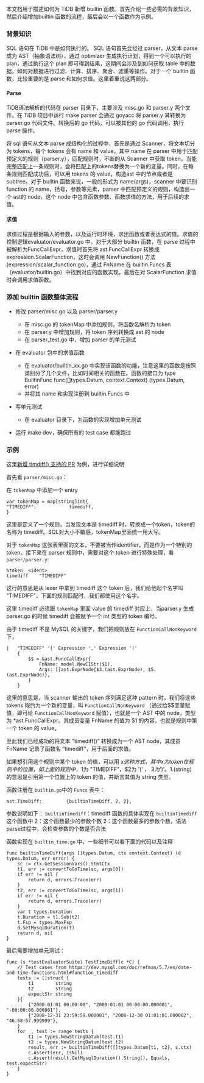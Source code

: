 本文档用于描述如何为 TiDB 新增 builtin 函数。首先介绍一些必需的背景知识，然后介绍增加builtin 函数的流程，最后会以一个函数作为示例。

### **背景知识**

SQL 语句在 TiDB 中是如何执行的。
SQL 语句首先会经过 parser，从文本 parse 成为 AST（抽象语法树），通过 optimizer 生成执行计划，得到一个可以执行的 plan，通过执行这个 plan 即可得到结果，这期间会涉及到如何获取 table 中的数据，如何对数据进行过滤、计算、排序、聚合、滤重等操作。对于一个 builtin 函数，比较重要的是 parse 和如何求值。这里着重说这两部分。

#### Parse

TiDB语法解析的代码在 parser 目录下，主要涉及 misc.go 和 parser.y 两个文件。在 TiDB 项目中运行 make parser 会通过 goyacc 将 parser.y 其转换为 parser.go 代码文件。转换后的 go 代码，可以被其他的 go 代码调用，执行 parse 操作。

 将 sql 语句从文本 parse 成结构化的过程中，首先是通过 Scanner，将文本切分为 tokens，每个 tokens 会有 name 和 value，其中 name 在 parser 中用于匹配预定义的规则（parser.y），匹配规则时，不断的从 Scanner 中获取 token，当能完整匹配上一条规则时，会将匹配上的tokens替换为一个新的变量。同时，在每条规则匹配成功后，可以用 tokens 的 value，构造ast 中的节点或者是 subtree。对于 builtin 函数来说，一般的形式为 name(args)，scanner 中要识别 function 的 name，括号，参数等元素，parser 中匹配预定义的规则，构造出一个 ast的 node，这个 node 中包含函数参数、函数求值的方法，用于后续的求值。

#### 求值

求值过程是根据输入的参数，以及运行时环境，求出函数或者表达式的值。求值的控制逻辑evaluator/evaluator.go 中。对于大部分 builtin 函数，在 parse 过程中被解析为FuncCallExpr，求值时首先将 ast.FuncCallExpr 转换成 expression.ScalarFunction，这时会调用 NewFunction() 方法(expression/scalar_function.go)，通过 FnName 在 builtin.Funcs 表（evaluator/builtin.go）中找到对应的函数实现，最后在对 ScalarFunction 求值时会调用求值函数。

### **添加 builtin 函数整体流程**

* 修改 parser/misc.go 以及 parser/parser.y
    * 在 misc.go 的 tokenMap 中添加规则，将函数名解析为 token
    * 在 parser.y 中增加规则，将 token 序列转换成 ast 的 node
    * 在 parser_test.go 中，增加 parser 的单元测试

* 在 evaluator 包中的求值函数
    * 在 evaluator/builtin_xx.go 中实现该函数的功能，注意这里的函数是按照类别分了几个文件，比如时间相关的函数在。函数的接口为 type BuiltinFunc func([]types.Datum, context.Context) (types.Datum, error)
    * 并将其 name 和实现注册到 builtin.Funcs 中

* 写单元测试
    * 在 evaluator 目录下，为函数的实现增加单元测试

* 运行 make dev，确保所有的 test case 都能跑过

### **示例**

这里[新增 timdiff() 支持的 PR](https://github.com/pingcap/tidb/pull/2249) 为例，进行详细说明

首先看 `parser/misc.go`：

在 `tokenMap` 中添加一个 entry

```
var tokenMap = map[string]int{
"TIMEDIFF":            timediff,
}
```

这里是定义了一个规则，当发现文本是 timediff 时，转换成一个token，token的名称为 timediff。SQL对大小不敏感，tokenMap里面统一用大写。

对于 `tokenMap` 这张表里面的文本，不要被当作identifier，而是作为一个特别的token。接下来在 parser 规则中，需要对这个 token 进行特殊处理，看 `parser/parser.y`:

```
%token	<ident>
timediff	"TIMEDIFF"
```

这行的意思是从 lexer 中拿到 timediff 这个 token 后，我们给他起个名字叫 "TIMEDIFF”，下面的规则匹配时，我们都使用这个名字。

这里 timediff 必须跟 `tokenMap` 里面 value 的 timediff 对应上，当parser.y 生成 parser.go 的时候 timediff 会被赋予一个 int 类型的 token 编号。

由于 timediff 不是 MySQL 的关键字，我们把规则放在 `FunctionCallNonKeyword` 下，
```
|	"TIMEDIFF" '(' Expression ',' Expression ')'
 	{
 		$$ = &ast.FuncCallExpr{
 			FnName: model.NewCIStr($1),
 			Args: []ast.ExprNode{$3.(ast.ExprNode), $5.(ast.ExprNode)},
		}
	}
```
这里的意思是，当 scanner 输出的 token 序列满足这种 pattern 时，我们将这些 tokens 规约为一个新的变量，叫 `FunctionCallNonKeyword` （通过给$$变量赋值，即可给 `FunctionCallNonKeyword` 赋值），也就是一个 AST 中的 node，类型为 *ast.FuncCallExpr。其成员变量 FnName 的值为 $1 的内容，也就是规则中第一个 token 的 value。

至此我们已经成功的将文本 "timediff()” 转换成为一个 AST node，其成员 FnName 记录了函数名 ”timediff”，用于后面的求值。

如果想引用这个规则中某个 token 的值，可以用 $x 这种方式，其中 x 为 token 在规则中的位置，如上面的规则中，$1为 "TIMEDIFF”，$2为 ’(’ ， $3 为 ’)’ 。$1.(string) 的意思是引用第一个位置上的 token 的值，并断言其值为 string 类型。

函数注册在 `builtin.go`中的 `Funcs` 表中：
```
ast.TimeDiff:         {builtinTimeDiff, 2, 2},
```

参数说明如下：
`builtinTimediff`：timediff 函数的具体实现在 `builtinTimediff` 这个函数中
2：这个函数最少的参数个数
2：这个函数最多的参数个数，语法parse过程中，会检查参数的个数是否合法

函数实现在 `builtin_time.go` 中，一些细节可以看下面的代码以及注释
```
func builtinTimeDiff(args []types.Datum, ctx context.Context) (d types.Datum, err error) {
	sc := ctx.GetSessionVars().StmtCtx
	t1, err := convertToGoTime(sc, args[0])
	if err != nil {
		return d, errors.Trace(err)
	}
	t2, err := convertToGoTime(sc, args[1])
	if err != nil {
		return d, errors.Trace(err)
	}
	var t types.Duration
	t.Duration = t1.Sub(t2)
	t.Fsp = types.MaxFsp
	d.SetMysqlDuration(t)
	return d, nil
}
```

最后需要增加单元测试：
```
func (s *testEvaluatorSuite) TestTimeDiff(c *C) {
	// Test cases from https://dev.mysql.com/doc/refman/5.7/en/date-and-time-functions.html#function_timediff
	tests := []struct {
		t1        string
		t2        string
		expectStr string
	}{
		{"2000:01:01 00:00:00", "2000:01:01 00:00:00.000001", "-00:00:00.000001"},
		{"2008-12-31 23:59:59.000001", "2008-12-30 01:01:01.000002", "46:58:57.999999"},
	}
	for _, test := range tests {
		t1 := types.NewStringDatum(test.t1)
		t2 := types.NewStringDatum(test.t2)
		result, err := builtinTimeDiff([]types.Datum{t1, t2}, s.ctx)
		c.Assert(err, IsNil)
		c.Assert(result.GetMysqlDuration().String(), Equals, test.expectStr)
	}
}
```
